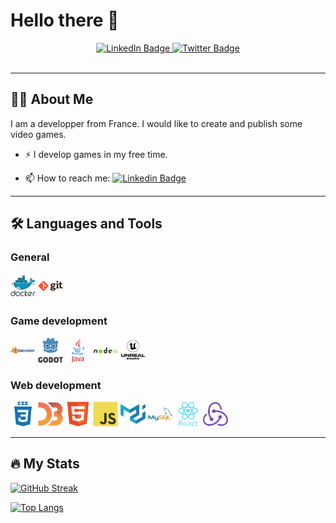 # Hello there 👋

<div id="header" align="center">
  <div id="badges">
    <a href="https://www.linkedin.com/in/perrier-mathis/">
      <img src="https://img.shields.io/badge/LinkedIn-blue?style=for-the-badge&logo=linkedin&logoColor=white" alt="LinkedIn Badge"/>
    </a>
    <a href="https://twitter.com/Haskarys">
      <img src="https://img.shields.io/badge/Twitter-blue?style=for-the-badge&logo=twitter&logoColor=white" alt="Twitter Badge"/>
    </a>
    <div>
      <img src="https://komarev.com/ghpvc/?username=Haskaris&style=for-the-badge" alt=""/>
    </div>
  </div>
</div>

---

## :man_technologist: About Me

I am a developper from France. I would like to create and publish some video games.

- :zap: I develop games in my free time.

- :mailbox:  How to reach me: [![Linkedin Badge](https://img.shields.io/badge/LinkedIn-blue?style=flat&logo=Linkedin&logoColor=white)](https://www.linkedin.com/in/perrier-mathis/)

---

## :hammer_and_wrench: Languages and Tools

### General

<div>
  <img src="https://github.com/devicons/devicon/blob/master/icons/docker/docker-original-wordmark.svg" title="Docker" **alt="Docker" width="40" height="40"/>
  <img src="https://github.com/devicons/devicon/blob/master/icons/git/git-original-wordmark.svg" title="Git"**alt="Git" width="40" height="40"/>
</div>

### Game development

<div>
  <img src="https://github.com/devicons/devicon/blob/master/icons/blender/blender-original-wordmark.svg" title="Blender" **alt="Blender" width="40" height="40"/>
  <img src="https://github.com/devicons/devicon/blob/master/icons/godot/godot-original-wordmark.svg" title="Godot"**alt="Godot" width="40" height="40"/>
  <img src="https://github.com/devicons/devicon/blob/master/icons/java/java-original-wordmark.svg" title="Java" alt="Java" width="40" height="40"/>
  <img src="https://github.com/devicons/devicon/blob/master/icons/nodejs/nodejs-original-wordmark.svg" title="NodeJS" alt="NodeJS" width="40" height="40"/>
  <img src="https://github.com/devicons/devicon/blob/master/icons/unrealengine/unrealengine-original-wordmark.svg" title="Unreal Engine" **alt="Unreal Engine" width="40" height="40"/>
</div>

### Web development

<div>
  <img src="https://github.com/devicons/devicon/blob/master/icons/css3/css3-plain-wordmark.svg"  title="CSS3" alt="CSS" width="40" height="40"/>
  <img src="https://github.com/devicons/devicon/blob/master/icons/d3js/d3js-original.svg" title="D3js"**alt="D3js" width="40" height="40"/>
  <img src="https://github.com/devicons/devicon/blob/master/icons/html5/html5-original.svg" title="HTML5" alt="HTML" width="40" height="40"/>
  <img src="https://github.com/devicons/devicon/blob/master/icons/javascript/javascript-original.svg" title="JavaScript" alt="JavaScript" width="40" height="40"/>
  <img src="https://github.com/devicons/devicon/blob/master/icons/materialui/materialui-original.svg" title="Material UI" alt="Material UI" width="40" height="40"/>
  <img src="https://github.com/devicons/devicon/blob/master/icons/mysql/mysql-original-wordmark.svg" title="MySQL"  alt="MySQL" width="40" height="40"/>
  <img src="https://github.com/devicons/devicon/blob/master/icons/react/react-original-wordmark.svg" title="React" alt="React" width="40" height="40"/>
  <img src="https://github.com/devicons/devicon/blob/master/icons/redux/redux-original.svg" title="Redux" alt="Redux " width="40" height="40"/>
</div>

---

## :fire: My Stats

[![GitHub Streak](http://github-readme-streak-stats.herokuapp.com?user=Haskaris&theme=github-dark-blue&hide_border=true&mode=weekly)](https://git.io/streak-stats)

[![Top Langs](https://github-readme-stats.vercel.app/api/top-langs/?username=Haskaris&layout=compact&theme=github_dark&hide_border=true)](https://github.com/anuraghazra/github-readme-stats)

<!--
**Haskaris/Haskaris** is a ✨ _special_ ✨ repository because its `README.md` (this file) appears on your GitHub profile.

Here are some ideas to get you started:

- 🔭 I’m currently working on ...
- 🌱 I’m currently learning ...
- 👯 I’m looking to collaborate on ...
- 🤔 I’m looking for help with ...
- 💬 Ask me about ...
- 📫 How to reach me: ...
- 😄 Pronouns: ...
- ⚡ Fun fact: ...
-->
